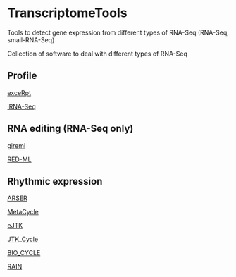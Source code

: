 # TranscriptomeTools
Tools to detect gene expression from different types of RNA-Seq (RNA-Seq, small-RNA-Seq)

Collection of software to deal with different types of RNA-Seq

## Profile
[exceRpt](https://rkitchen.github.io/exceRpt/) 

[iRNA-Seq](http://www.sdu.dk/en/om_sdu/institutter_centre/bmb_biokemi_og_molekylaer_biologi/forskning/forskningsgrupper/functionalgenomics/tools) 

## RNA editing (RNA-Seq only)
[giremi](https://github.com/zhqingit/giremi)

[RED-ML](https://github.com/BGIRED/RED-ML)

## Rhythmic expression
[ARSER](https://github.com/cauyrd/ARSER) 

[MetaCycle](https://github.com/gangwug/MetaCycle) 

[eJTK](https://github.com/alanlhutchison/empirical-JTK_CYCLE-with-asymmetry) 

[JTK_Cycle](http://www.openwetware.org/wiki/HughesLab:JTK_Cycle) 

[BIO_CYCLE](http://circadiomics.ics.uci.edu/?biocycle=true)

[RAIN](https://www.bioconductor.org/packages/release/bioc/html/rain.html)
